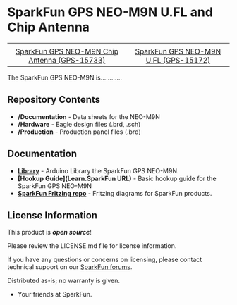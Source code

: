 SparkFun GPS NEO-M9N U.FL and Chip Antenna
========================================

<table class="table table-hover table-striped table-bordered">
  <tr align="center">
   <td><a href="https://www.sparkfun.com/products/15733"><img src=""></a></td>
   <td><a href="https://www.sparkfun.com/products/15712"><img src=""></a></td>
  </tr>
  <tr align="center">
    <td><a href="https://www.sparkfun.com/products/15733">SparkFun GPS NEO-M9N Chip Antenna (GPS-15733)</a></td>
    <td><a href="https://www.sparkfun.com/products/15712">SparkFun GPS NEO-M9N U.FL (GPS-15172)</a></td>
  </tr>
</table>


The SparkFun GPS NEO-M9N is............

Repository Contents
-------------------

* **/Documentation** - Data sheets for the NEO-M9N
* **/Hardware** - Eagle design files (.brd, .sch)
* **/Production** - Production panel files (.brd)

Documentation
--------------
* **[Library](https://github.com/sparkfun/SparkFun_Ublox_Arduino_Library)** - Arduino Library the SparkFun GPS NEO-M9N.
* **[Hookup Guide](Learn.SparkFun URL)** - Basic hookup guide for the SparkFun GPS NEO-M9N
* **[SparkFun Fritzing repo](https://github.com/sparkfun/Fritzing_Parts)** - Fritzing diagrams for SparkFun products.

License Information
-------------------

This product is _**open source**_! 

Please review the LICENSE.md file for license information. 

If you have any questions or concerns on licensing, please contact technical support on our [SparkFun forums](https://forum.sparkfun.com/viewforum.php?f=152).

Distributed as-is; no warranty is given.

- Your friends at SparkFun.

_<COLLABORATION CREDIT>_
